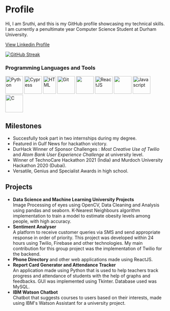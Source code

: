 # Profile <br>
Hi, I am Sruthi, and this is my GitHub profile showcasing my technical skills. I am currently a penultimate year Computer Science Student at Durham University. 

[View Linkedin Profile](https://www.linkedin.com/in/sruthi-s-885b11190/)

[![GitHub Streak](https://streak-stats.demolab.com/?user=Sruthi-29)](https://git.io/streak-stats)

### Programming Languages and Tools<br>
<div>
  <img src="https://upload.wikimedia.org/wikipedia/commons/thumb/c/c3/Python-logo-notext.svg/1200px-Python-logo-notext.svg.png" alt="Python" height="55" width="55"/>
  <img src="https://pbs.twimg.com/profile_images/1512090708181725184/KAPAXmDg_400x400.jpg" alt="Cypress" height="55" width="55"/>
  <img src="https://upload.wikimedia.org/wikipedia/commons/thumb/6/61/HTML5_logo_and_wordmark.svg/1200px-HTML5_logo_and_wordmark.svg.png" alt="HTML" height="55" width="40"/>
  <img src="https://upload.wikimedia.org/wikipedia/commons/thumb/e/e0/Git-logo.svg/1024px-Git-logo.svg.png" alt="Git" height="55" width="55"/>
  <img src="https://pbs.twimg.com/profile_images/1255113654049128448/J5Yt92WW_400x400.png" height="55" width="55"/>
  <img src="https://cdn.worldvectorlogo.com/logos/react-1.svg" alt="ReactJS" height="55" width="55"/>
  <img src="https://cdn-icons-png.flaticon.com/512/919/919826.png" height="55" width="55"/> 
  <img src="https://upload.wikimedia.org/wikipedia/commons/thumb/9/99/Unofficial_JavaScript_logo_2.svg/2048px-Unofficial_JavaScript_logo_2.svg.png" alt="Javascript" height="55" width="55"/>     
  <img src="https://upload.wikimedia.org/wikipedia/commons/thumb/1/18/C_Programming_Language.svg/1200px-C_Programming_Language.svg.png" alt="C" height="55" width="55"/>
</div>

## Milestones <br>
* Succesfully took part in two internships during my degree.
* Featured in Gulf News for hackathon victory.
* DurHack Winner of Sponsor Challenges : *Most Creative Use of Twilio* and *Atom Bank User Experience Challenge* at university level.
* Winner of TechnoCare Hackathon 2021 (India) and Murdoch University Hackathon 2020 (Dubai). 
* Versatile, Genius and Specialist Awards in high school.

## Projects <br>
* **Data Science and Machine Learning University Projects** <br> Image Processing of eyes using OpenCV, Data Cleaning and Analysis using pandas and seaborn. K-Nearest Neighbours algorithm implementation to train a model to estimate obesity levels among people, with high accuracy. 
* **Sentiment Analyser**  <br> A platform to receive customer queries via SMS and send appropriate response in order of priority. This project was developed within 24 hours using Twilio, Firebase and other technologies. My main contribution for this group project was the implementation of Twilio for the backend. 
* **Phone Directory** and other web applications made using ReactJS. <br>
* **Report Card Generator and Attendance Tracker**  <br>
An application made using Python that is used to help teachers track progress and attendance of students with the help of graphs and feedbacks. GUI was implemented using Tkinter. Database used was MySQL. <br>
* **IBM Watson Chatbot** <br> Chatbot that suggests courses to users based on their interests, made using IBM's Watson Assistant for a university project. 
